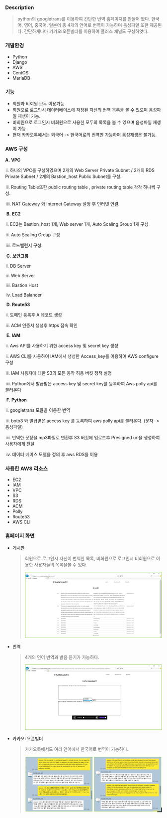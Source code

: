 ### Description

> python의 googletrans를 이용하여 간단한 번역 홈페이지를 만들어 봤다. 한국어, 영어, 중국어, 일본어 총 4개의 언어로 번역이 가능하며 음성파일 또한 제공된다. 간단하게나마 카카오i오픈빌더를 이용하여 플러스 채널도 구성하엿다.



### 개발환경

- Python
- Django
- AWS
- CentOS
- MariaDB



### 기능

- 회원과 비회원 모두 이용가능
- 회원으로 로그인시 데이터베이스에 저장된 자신의 번역 목록을 볼 수 있으며 음성파일 재생이 가능.
- 비회원으로 로그인시 비회원으로  사용한 모두의 목록을 볼 수 있으며 음성파일 재생이 가능
- 현재 카카오톡에서는 외국어 -> 한국어로의 번역만 가능하며 음성재생은 불가능.



### AWS 구성

**A.**   **VPC**

​            i.     하나의 VPC를 구성하였으며 2개의 Web Server Private Subnet / 2개의 RDS Private Subnet / 2개의 Bastion_host Public Subnet를 구성.

​           ii.     Routing Table또한 public routing table , private routing table 각각 하나씩 구성.

​           iii.     NAT Gateway 와 Internet Gateway 설정 후 인터넷 연결.

​	**B.**   **EC2**

​            i.     EC2는 Bastion_host 1개, Web server 1개, Auto Scaling Group 1개 구성

​           ii.     Auto Scaling Group 구성

​           iii.     로드밸런서 구성. 

​	**C.**   **보안그룹**

​            i.     DB Server

​           ii.     Web Server

​           iii.     Bastion Host

​           iv.     Load Balancer

​	**D.**   **Route53**

​            i.     도메인 등록후 A 레코드 생성

​           ii.     ACM 인증서 생성후 https 접속 확인

​	**E.**   **IAM**

​            i.     Aws API를 사용하기 위한 access key 및 secret key 생성

​            i.     AWS CLI를 사용하여 IAM에서 생성한 Access_key를 이용하여 AWS configure 구성

​           ii.     IAM 사용자에 대한 S3의 모든 동작 허용 버킷 정책 설정

​           iii.    Python에서 발급받은 access key 및 secret key를 등록하여 Aws polly api를 불러온다

​	**F.**   **Python**

​            i.     googletrans 모듈을 이용한 번역

​           ii.     boto3 와 발급받은 access key 를 등록하여 aws polly api를 불러온다. (문자 -> 음성파일)

​           iii.    번역한 문장을 mp3파일로 변환후 S3 버킷에 업로드후 Presigned url을 생성하여 사용자에게 전달

​           iv.    데이터 베이스 모델을 정의 후 aws RDS를 이용



### 사용한 AWS 리소스

- EC2
- IAM
- VPC
- S3
- RDS
- ACM
- Polly
- Route53
- AWS CLI



### 홈페이지 화면

- 게시판

  > 회원으로 로그인시 자신이 번역한 목록, 비회원으로 로그인시 비회원으로 이용한 사용자들의 목록을볼 수 있다.
  >
  > ![image-20210614220850781](README.assets/image-20210614220850781.png)

- 번역

  > 4개의 언어 번역과 발음 듣기가 가능하다.
  >
  > ![image-20210614220912420](README.assets/image-20210614220912420.png)

- 카카오i 오픈빌더

  > 카카오톡에서도 여러 언어에서 한국어로 번역이 가능하다.
  >
  > ![image-20210614221108756](README.assets/image-20210614221108756.png)

